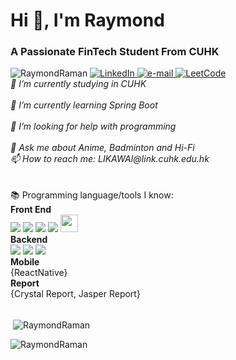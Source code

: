 <h1>Hi 👋, I'm Raymond</h1>
<h3>A Passionate FinTech Student From CUHK</h3>
<img src="https://komarev.com/ghpvc/?username=RaymondRaman&label=Profile%20views&color=0e75b6&style=flat" alt="RaymondRaman"/> 
<a href="https://www.linkedin.com/in/raymond-li-563a08249/">
    <img src="https://img.shields.io/badge/LinkedIn-blue?style=flat-square&logo=linkedin" alt="LinkedIn">
</a>
<a href="LIKAWAI@link.cuhk.edu.hk">
    <img src="https://img.shields.io/badge/Email-blue?style=flat-square&logo=gmail&logoColor=white" alt="e-mail">
</a>
<a href="https://leetcode.com/RaymondRaman/">
    <img src="https://img.shields.io/badge/LeetCode-blue?style=flat-square&logo=LeetCode" alt="LeetCode">
</a><br>
<i>
    🔭 I’m currently studying in CUHK<br><br>
    🌱 I’m currently learning Spring Boot<br><br>
    🤔 I’m looking for help with programming<br><br>
    💬 Ask me about Anime, Badminton and Hi-Fi<br>
    📫 How to reach me: LIKAWAI@link.cuhk.edu.hk<br><br>
</i><br>
📚 Programming language/tools I know: 
<br>
<Strong>Front End</Strong>
<div class="image-container">
  <img src="https://img.shields.io/badge/html5-black?style=for-the-badge&logo=html5">
  <img src="https://img.shields.io/badge/css3-black?style=for-the-badge&logo=css3">
  <img src="https://img.shields.io/badge/javascript-black?style=for-the-badge&logo=javascript">
  <img src="https://img.shields.io/badge/react-black?style=for-the-badge&logo=react">
  <img src="https://github.com/RaymondRaman/RaymondRaman/assets/107023977/845a9508-4a32-4f6a-bd14-fdb6af75e02e" height="28px">
</div>
<Strong>Backend</Strong>
<div class="image-container">
    <img src="https://img.shields.io/badge/python-black?style=for-the-badge&logo=python">
    <img src="https://img.shields.io/badge/java-black?style=for-the-badge&logo=openjdk">
    <img src="https://img.shields.io/badge/c-black?style=for-the-badge&logo=c">
</div>
<Strong>Mobile</Strong>
<br>
{ReactNative}
<br>
<Strong>Report</Strong>
<br>
{Crystal Report, Jasper Report}
<p><br>&nbsp;<img align="center" src="https://github-readme-stats.vercel.app/api/top-langs?username=RaymondRaman&show_icons=true&locale=en&layout=compact" alt="RaymondRaman" /></p>
<p><img align="center" src="https://github-readme-streak-stats.herokuapp.com/?user=RaymondRaman&" alt="RaymondRaman" /></p>
